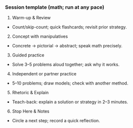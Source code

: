 ### Session template (math; run at any pace)

1) Warm-up & Review
- Count/skip-count; quick flashcards; revisit prior strategy.

2) Concept with manipulatives
- Concrete → pictorial → abstract; speak math precisely.

3) Guided practice
- Solve 3–5 problems aloud together; ask why it works.

4) Independent or partner practice
- 5–10 problems; draw models; check with another method.

5) Rhetoric & Explain
- Teach-back: explain a solution or strategy in 2–3 minutes.

6) Stop Here & Notes
- Circle a next step; record a quick reflection.

